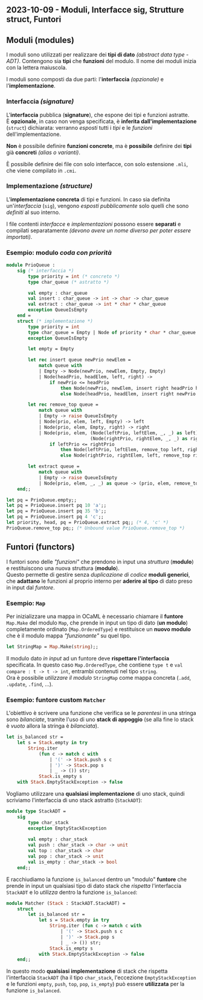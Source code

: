 ## 2023-10-09 - Moduli, Interfacce sig, Strutture struct, Funtori

## Moduli (modules)

I moduli sono utilizzati per realizzare dei **tipi di dato** _(abstract data type - ADT)_. Contengono sia **tipi** che **funzioni** del modulo. Il nome dei moduli inizia con la lettera maiuscola.

I moduli sono composti da due parti: l'**interfaccia** _(opzionale)_ e l'**implementazione**.

### Interfaccia _(signature)_

L'**interfaccia** pubblica (**signature**), che espone dei tipi e funzioni astratte.\
È **opzionale**, in caso non venga specificata, è **inferita dall'implementazione** (`struct`) dichiarata: verranno _esposti_ tutti i _tipi_ e le _funzioni_ dell'implementazione.

**Non** è possibile definire **funzioni concrete**, ma è **possibile** definire dei **tipi** già **concreti** _(alias o varianti)_.

È possibile definire dei file con solo interfacce, con solo estensione `.mli`, che viene compilato in `.cmi`. 

### Implementazione _(structure)_

L'**implementazione concreta** di tipi e funzioni. In caso sia definita un'_interfaccia_ (`sig`), vengono _esposti pubblicamente_ solo quelli che sono _definiti_ al suo interno.

I file contenti _interfacce_ e _implementazioni_ possono essere **separati** e compilati separatamente _(devono avere un nome diverso per poter essere importati)_.

### Esempio: modulo _coda con priorità_

```ocaml
module PrioQueue :
	sig (* interfaccia *)
		type priority = int (* concreto *)
		type char_queue (* astratto *)

		val empty : char_queue
		val insert : char_queue -> int -> char -> char_queue
		val extract : char_queue -> int * char * char_queue
		exception QueueIsEmpty
	end =
	struct (* implementazione *)
		type priority = int
		type char_queue = Empty | Node of priority * char * char_queue * char_queue
		exception QueueIsEmpty

		let empty = Empty

		let rec insert queue newPrio newElem =
			match queue with
			| Empty -> Node(newPrio, newElem, Empty, Empty)
			| Node(headPrio, headElem, left, right) ->
				if newPrio <= headPrio
					then Node(newPrio, newElem, insert right headPrio headElem, left)
					else Node(headPrio, headElem, insert right newPrio newElem, left)

		let rec remove_top queue =
			match queue with
			| Empty -> raise QueueIsEmpty
			| Node(prio, elem, left, Empty) -> left
			| Node(prio, elem, Empty, right) -> right
			| Node(prio, elem, (Node(leftPrio, leftElem, _, _) as left),
							   (Node(rightPrio, rightElem, _, _) as right)) ->
				if leftPrio <= rightPrio
					then Node(leftPrio, leftElem, remove_top left, right)
					else Node(rightPrio, rightElem, left, remove_top right)

		let extract queue =
			match queue with
			| Empty -> raise QueueIsEmpty
			| Node(prio, elem, _, _) as queue -> (prio, elem, remove_top queue)
	end;;

let pq = PrioQueue.empty;;
let pq = PrioQueue.insert pq 10 'a';;
let pq = PrioQueue.insert pq 35 'b';;
let pq = PrioQueue.insert pq 4 'c';;
let priority, head, pq = PrioQueue.extract pq;; (* 4, 'c' *)
PrioQueue.remove_top pq;; (* Unbound value PrioQueue.remove_top *)
```

## Funtori (functors)

I funtori sono delle _"funzioni"_ che prendono in input una _struttura_ (**modulo**) e restituiscono una nuova struttura (**modulo**).\
Questo permette di gestire senza _duplicazione di codice_ **moduli generici**, che **adattano** le funzioni al proprio interno per **aderire al tipo** di dato preso in input dal _funtore_.

### Esempio: `Map`

Per inizializzare una mappa in OCaML è necessario chiamare il **funtore** `Map.Make`  del modulo `Map`, che prende in input un tipo di dato (**un modulo**) completamente ordinato (`Map.OrderedType`) e restituisce un **nuovo modulo** che è il modulo mappa _"funzionante"_ su quel tipo.

```ocaml
let StringMap = Map.Make(string);;
```

Il modulo dato _in input_ ad un funtore deve **rispettare l'interfaccia** specificata. In questo caso `Map.OrderedType`, che contiene `type t` e `val compare : t -> t -> int`, entrambi contenuti nel tipo `string`.\
Ora è possibile _utilizzare il modulo_ `StringMap` come mappa concreta (`.add`, `.update`, `.find`, ...).

### Esempio: funtore custom `Matcher`

L'obiettivo è scrivere una funzione che verifica se le _parentesi_ in una stringa sono _bilanciate_, tramite l'uso di uno **stack di appoggio** (se alla fine lo stack è _vuoto_ allora la stringa è _bilanciata_).

```ocaml
let is_balanced str =
	let s = Stack.empty in try
	    String.iter
		    (fun c -> match c with
			    | '(' -> Stack.push s c
			    | ')' -> Stack.pop s
		        | _ -> ()) str;
		    Stack.is_empty s
	with Stack.EmptyStackException -> false
```

Vogliamo utilizzare una **qualsiasi implementazione** di uno stack, quindi scriviamo l'interfaccia di uno stack astratto (`StackADT`):

```ocaml
module type StackADT =
    sig
	    type char_stack
	    exception EmptyStackException
    
	    val empty : char_stack
	    val push : char_stack -> char -> unit
	    val top : char_stack -> char
	    val pop : char_stack -> unit
	    val is_empty : char_stack -> bool
    end;;
```

E racchiudiamo la funzione `is_balanced` dentro un "modulo" **funtore** che prende in input un qualsiasi tipo di dato stack che _rispetta_ l'interfaccia `StackADT` e lo _utilizza_ dentro la funzione `is_balanced`:

```ocaml
module Matcher (Stack : StackADT.StackADT) =
    struct
	    let is_balanced str =
	        let s = Stack.empty in try
		        String.iter (fun c -> match c with
					| '(' -> Stack.push s c
		            | ')' -> Stack.pop s
		            | _ -> ()) str;
				Stack.is_empty s
			with Stack.EmptyStackException -> false
    end;;
```

In questo modo **qualsiasi implementazione** di stack che rispetta l'interfaccia `StackADT` (ha il tipo `char_stack`, l'eccezione `EmptyStackException` e le funzioni `empty`, `push`, `top`, `pop`, `is_empty`) può essere **utilizzata** per la funzione `is_balanced`.